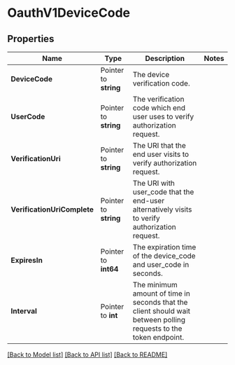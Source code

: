 # OauthV1DeviceCode

## Properties

Name | Type | Description | Notes
------------ | ------------- | ------------- | -------------
**DeviceCode** | Pointer to **string** | The device verification code. |
**UserCode** | Pointer to **string** | The verification code which end user uses to verify authorization request. |
**VerificationUri** | Pointer to **string** | The URI that the end user visits to verify authorization request. |
**VerificationUriComplete** | Pointer to **string** | The URI with user_code that the end-user alternatively visits to verify authorization request. |
**ExpiresIn** | Pointer to **int64** | The expiration time of the device_code and user_code in seconds. |
**Interval** | Pointer to **int** | The minimum amount of time in seconds that the client should wait between polling requests to the token endpoint. |

[[Back to Model list]](../README.md#documentation-for-models) [[Back to API list]](../README.md#documentation-for-api-endpoints) [[Back to README]](../README.md)


